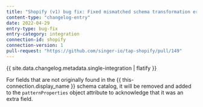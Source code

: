 ```yaml
---
title: "Shopify (v1) bug fix: Fixed mismatched schema transformation error"
content-type: "changelog-entry"
date: 2022-04-29
entry-type: bug-fix
entry-category: integration
connection-id: shopify
connection-version: 1
pull-request: "https://github.com/singer-io/tap-shopify/pull/149"
---
```

{{ site.data.changelog.metadata.single-integration | flatify }}

For fields that are not originally found in the {{ this-connection.display_name }} schema catalog, it will be removed and added to the `patternProperties` object attribute to acknowledge that it was an extra field.